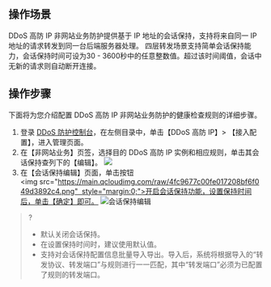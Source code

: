 ## 操作场景
DDoS 高防 IP 非网站业务防护提供基于 IP 地址的会话保持，支持将来自同一  IP 地址的请求转发到同一台后端服务器处理。
四层转发场景支持简单会话保持能力，会话保持时间可设为30 - 3600秒中的任意整数值。超过该时间阈值，会话中无新的请求则自动断开连接。
## 操作步骤
下面将为您介绍配置 DDoS 高防 IP 非网站业务防护的健康检查规则的详细步骤。
1. 登录 [DDoS 防护控制台](https://console.cloud.tencent.com/dayu/overview)，在左侧目录中，单击【DDoS 高防 IP】> 【接入配置】，进入管理页面。
2. 在【非网站业务】页签，选择目的 DDoS 高防 IP 实例和相应规则，单击其会话保持查列下的【编辑】。
![](https://main.qcloudimg.com/raw/602849dd6e61a4a08359b5949ee2ffb6.png)
3. 在【会话保持编辑】页面，单击按钮<img src="https://main.qcloudimg.com/raw/4fc9677c00fe017208bf6f049d3892c4.png"  style="margin:0;">开启会话保持功能，设置保持时间后，单击【确定】即可。
![会话保持编辑](https://main.qcloudimg.com/raw/cbff39b670a6684c7790e862141d2d97.png)
>?
>- 默认关闭会话保持。
>- 在设置保持时间时，建议使用默认值。
>-  支持对会话保持配置信息批量导入导出。导入后，系统将根据导入的“转发协议、转发端口”与规则进行一一匹配，其中“转发端口”必须为已配置了规则的转发端口。
